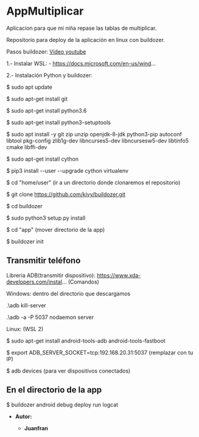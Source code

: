 # AppMultiplicar
Aplicacion para que mi niña repase las tablas de multiplicar.

Repositorio para deploy de la aplicación en linux con buildozer.

Pasos buildozer:
[Video youtube](https://www.youtube.com/watch?v=s3rCRFuuL9E&list=PLiPg9RMFb0x0S3GdXo5RorF8T5FSjldGO&index=1&t=1294s)

1.- Instalar WSL: - https://docs.microsoft.com/en-us/wind...

2.- Instalación Python y buildozer:

$ sudo apt update

$ sudo apt-get install git

$ sudo apt-get install python3.6

$ sudo apt-get install python3-setuptools

$ sudo apt install -y git zip unzip openjdk-8-jdk python3-pip autoconf libtool pkg-config zlib1g-dev libncurses5-dev libncursesw5-dev libtinfo5 cmake libffi-dev

$ sudo apt-get install cython

$ pip3 install --user --upgrade cython virtualenv

$ cd "home/user" (ir a un directorio donde clonaremos el repositorio)

$ git clone https://github.com/kivy/buildozer.git

$ cd buildozer

$ sudo python3 setup.py install

$ cd "app" (mover directorio de la app)

$ buildozer init

## Transmitir teléfono

Libreria ADB(transmitir dispositivo): 
https://www.xda-developers.com/instal...
(Comandos)

Windows: dentro del directorio que descargamos

.\adb kill-server

.\adb -a -P 5037 nodaemon server

Linux: (WSL 2)

$ sudo apt-get install android-tools-adb android-tools-fastboot

$ export ADB_SERVER_SOCKET=tcp:192.168.20.31:5037 (remplazar con tu IP)

$ adb devices  (para ver dispositivos conectados)

## En el directorio de la app

$ buildozer android debug deploy run logcat

* **Autor:**

    * **Juanfran**
